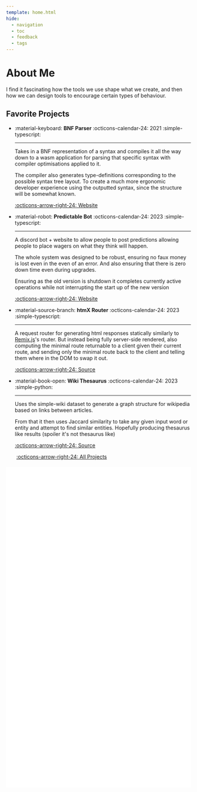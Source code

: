 ```yaml
---
template: home.html
hide:
  - navigation
  - toc
  - feedback
  - tags
---
```


# About Me

I find it fascinating how the tools we use shape what we create, and then how we can design tools to encourage certain types of behaviour.

## Favorite Projects

<div class="card-grid project" large actionable markdown>

- <span>:material-keyboard: __BNF Parser__
    <span class="date">:octicons-calendar-24: 2021</span></span>
    <span>:simple-typescript:</span>

    ---

    Takes in a BNF representation of a syntax and compiles it all the way down to a wasm application for parsing that specific syntax with compiler optimisations applied to it.
    
    The compiler also generates type-definitions corresponding to the possible syntax tree layout.
    To create a much more ergonomic developer experience using the outputted syntax, since the structure will be somewhat known.

    [:octicons-arrow-right-24: Website](https://bnf-parser.ajanibilby.com)

- <span>:material-robot: __Predictable Bot__
    <span class="date">:octicons-calendar-24: 2023</span></span>
    <span>:simple-typescript:</span>

    ---

    A discord bot + website to allow people to post predictions allowing people to place wagers on what they think will happen.

    The whole system was designed to be robust, ensuring no faux money is lost even in the even of an error.
    And also ensuring that there is zero down time even during upgrades.

    Ensuring as the old version is shutdown it completes currently active operations while not interrupting the start up of the new version

    [:octicons-arrow-right-24: Website](https://predictable.ajanibilby.com/)

- <span>:material-source-branch: __htmX Router__
    <span class="date">:octicons-calendar-24: 2023</span></span>
    <span>:simple-typescript:</span>

    ---

    A request router for generating html responses statically similarly to [Remix.js](https://remix.run/docs/en/main/guides/routing)'s router.
    But instead being fully server-side rendered, also computing the minimal route returnable to a client given their current route,
    and sending only the minimal route back to the client and telling them where in the DOM to swap it out.

    [:octicons-arrow-right-24: Source](https://github.com/AjaniBilby/htmx-router)

- <span>:material-book-open: __Wiki Thesaurus__
    <span class="date">:octicons-calendar-24: 2023</span></span>
    <span>:simple-python:</span>

    ---

    Uses the simple-wiki dataset to generate a graph structure for wikipedia based on links between articles.

    From that it then uses Jaccard similarity to take any given input word or entity and attempt to find similar entities.
    Hopefully producing thesaurus like results (spoiler it's not thesaurus like)

    [:octicons-arrow-right-24: Source](https://github.com/AjaniBilby/wiki-thesaurus)

</div>

<div markdown style="margin-left: 2em">

  [:octicons-arrow-right-24: All Projects](/project)

</div>


<div style="display: flex; margin: 20px 0 0 0; justify-content: center;">
  <a href="https://github.com/AjaniBilby">
    <img src="https://raw.githubusercontent.com/AjaniBilby/ajanibilby/master/github-metrics.svg" />
  </a>
</div>